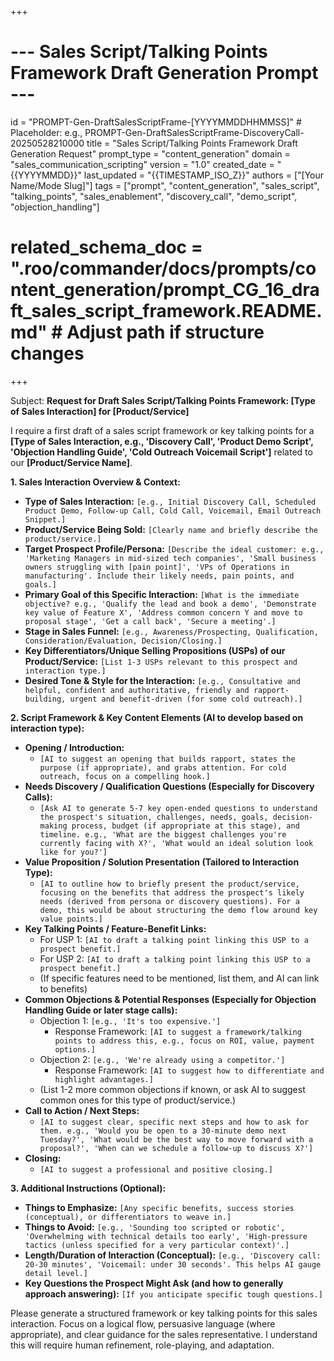 +++
# --- Sales Script/Talking Points Framework Draft Generation Prompt ---
id = "PROMPT-Gen-DraftSalesScriptFrame-[YYYYMMDDHHMMSS]" # Placeholder: e.g., PROMPT-Gen-DraftSalesScriptFrame-DiscoveryCall-20250528210000
title = "Sales Script/Talking Points Framework Draft Generation Request"
prompt_type = "content_generation"
domain = "sales_communication_scripting"
version = "1.0"
created_date = "{{YYYYMMDD}}"
last_updated = "{{TIMESTAMP_ISO_Z}}"
authors = ["[Your Name/Mode Slug]"]
tags = ["prompt", "content_generation", "sales_script", "talking_points", "sales_enablement", "discovery_call", "demo_script", "objection_handling"]
# related_schema_doc = ".roo/commander/docs/prompts/content_generation/prompt_CG_16_draft_sales_script_framework.README.md" # Adjust path if structure changes
+++

Subject: **Request for Draft Sales Script/Talking Points Framework: [Type of Sales Interaction] for [Product/Service]**

I require a first draft of a sales script framework or key talking points for a **[Type of Sales Interaction, e.g., 'Discovery Call', 'Product Demo Script', 'Objection Handling Guide', 'Cold Outreach Voicemail Script']** related to our **[Product/Service Name]**.

**1. Sales Interaction Overview & Context:**

*   **Type of Sales Interaction:** `[e.g., Initial Discovery Call, Scheduled Product Demo, Follow-up Call, Cold Call, Voicemail, Email Outreach Snippet.]`
*   **Product/Service Being Sold:** `[Clearly name and briefly describe the product/service.]`
*   **Target Prospect Profile/Persona:** `[Describe the ideal customer: e.g., 'Marketing Managers in mid-sized tech companies', 'Small business owners struggling with [pain point]', 'VPs of Operations in manufacturing'. Include their likely needs, pain points, and goals.]`
*   **Primary Goal of this Specific Interaction:** `[What is the immediate objective? e.g., 'Qualify the lead and book a demo', 'Demonstrate key value of Feature X', 'Address common concern Y and move to proposal stage', 'Get a call back', 'Secure a meeting'.]`
*   **Stage in Sales Funnel:** `[e.g., Awareness/Prospecting, Qualification, Consideration/Evaluation, Decision/Closing.]`
*   **Key Differentiators/Unique Selling Propositions (USPs) of our Product/Service:** `[List 1-3 USPs relevant to this prospect and interaction type.]`
*   **Desired Tone & Style for the Interaction:** `[e.g., Consultative and helpful, confident and authoritative, friendly and rapport-building, urgent and benefit-driven (for some cold outreach).]`

**2. Script Framework & Key Content Elements (AI to develop based on interaction type):**

*   **Opening / Introduction:**
    *   `[AI to suggest an opening that builds rapport, states the purpose (if appropriate), and grabs attention. For cold outreach, focus on a compelling hook.]`
*   **Needs Discovery / Qualification Questions (Especially for Discovery Calls):**
    *   `[Ask AI to generate 5-7 key open-ended questions to understand the prospect's situation, challenges, needs, goals, decision-making process, budget (if appropriate at this stage), and timeline. e.g., 'What are the biggest challenges you're currently facing with X?', 'What would an ideal solution look like for you?']`
*   **Value Proposition / Solution Presentation (Tailored to Interaction Type):**
    *   `[AI to outline how to briefly present the product/service, focusing on the benefits that address the prospect's likely needs (derived from persona or discovery questions). For a demo, this would be about structuring the demo flow around key value points.]`
*   **Key Talking Points / Feature-Benefit Links:**
    *   For USP 1: `[AI to draft a talking point linking this USP to a prospect benefit.]`
    *   For USP 2: `[AI to draft a talking point linking this USP to a prospect benefit.]`
    *   (If specific features need to be mentioned, list them, and AI can link to benefits)
*   **Common Objections & Potential Responses (Especially for Objection Handling Guide or later stage calls):**
    *   Objection 1: `[e.g., 'It's too expensive.']`
        *   Response Framework: `[AI to suggest a framework/talking points to address this, e.g., focus on ROI, value, payment options.]`
    *   Objection 2: `[e.g., 'We're already using a competitor.']`
        *   Response Framework: `[AI to suggest how to differentiate and highlight advantages.]`
    *   (List 1-2 more common objections if known, or ask AI to suggest common ones for this type of product/service.)
*   **Call to Action / Next Steps:**
    *   `[AI to suggest clear, specific next steps and how to ask for them. e.g., 'Would you be open to a 30-minute demo next Tuesday?', 'What would be the best way to move forward with a proposal?', 'When can we schedule a follow-up to discuss X?']`
*   **Closing:**
    *   `[AI to suggest a professional and positive closing.]`

**3. Additional Instructions (Optional):**

*   **Things to Emphasize:** `[Any specific benefits, success stories (conceptual), or differentiators to weave in.]`
*   **Things to Avoid:** `[e.g., 'Sounding too scripted or robotic', 'Overwhelming with technical details too early', 'High-pressure tactics (unless specified for a very particular context)'.]`
*   **Length/Duration of Interaction (Conceptual):** `[e.g., 'Discovery call: 20-30 minutes', 'Voicemail: under 30 seconds'. This helps AI gauge detail level.]`
*   **Key Questions the Prospect Might Ask (and how to generally approach answering):** `[If you anticipate specific tough questions.]`

Please generate a structured framework or key talking points for this sales interaction. Focus on a logical flow, persuasive language (where appropriate), and clear guidance for the sales representative. I understand this will require human refinement, role-playing, and adaptation.